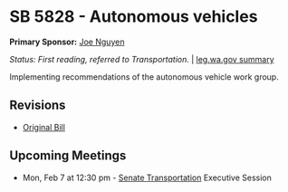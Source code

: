 # SB 5828 - Autonomous vehicles
**Primary Sponsor:** [Joe Nguyen](/person/leg/nguyen_jo.md)

*Status: First reading, referred to Transportation.* | [leg.wa.gov summary](https://app.leg.wa.gov/billsummary?BillNumber=5828&Year=2021)

Implementing recommendations of the autonomous vehicle work group.

## Revisions
* [Original Bill](1/)

## Upcoming Meetings
* Mon, Feb 7 at 12:30 pm - [Senate Transportation](/senate/2021-22/TRAN/) Executive Session